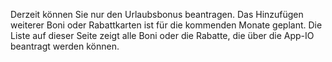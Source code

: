 ﻿Derzeit können Sie nur den Urlaubsbonus beantragen. Das Hinzufügen weiterer Boni oder Rabattkarten ist für die kommenden Monate geplant.
Die Liste auf dieser Seite zeigt alle Boni oder die Rabatte, die über die App-IO beantragt werden können.